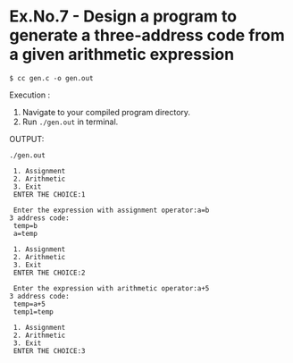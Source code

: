# Ex.No.7 - Design a program to generate a three-address code from a given arithmetic expression

```
$ cc gen.c -o gen.out
```

Execution :

1. Navigate to your compiled program directory.
2. Run `./gen.out` in terminal.

OUTPUT:


`./gen.out`
```
 1. Assignment
 2. Arithmetic
 3. Exit
 ENTER THE CHOICE:1

 Enter the expression with assignment operator:a=b
3 address code:
 temp=b 
 a=temp

 1. Assignment
 2. Arithmetic
 3. Exit
 ENTER THE CHOICE:2

 Enter the expression with arithmetic operator:a+5
3 address code:
 temp=a+5
 temp1=temp

 1. Assignment
 2. Arithmetic
 3. Exit
 ENTER THE CHOICE:3
```